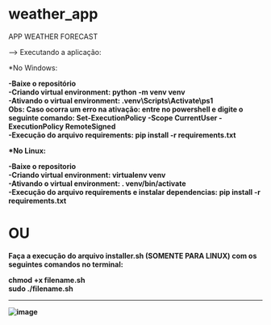 # weather_app

APP WEATHER FORECAST

--> Executando a aplicação:

*No Windows:

<b>-Baixe o repositório <br>
<b>-Criando virtual environment:</b> python -m venv venv<br>
<b>-Ativando o virtual environment: </b>.venv\Scripts\Activate\ps1<br>
<b>Obs: Caso ocorra um erro na ativação:</b> entre no powershell e digite o seguinte comando: Set-ExecutionPolicy -Scope CurrentUser -ExecutionPolicy RemoteSigned<br>
<b>-Execução do arquivo requirements: </b>pip install -r requirements.txt<br>

*No Linux:

<b>-Baixe o repositorio<br>
<b>-Criando virtual environment:</b> virtualenv venv<br>
<b>-Ativando o virtual environment:</b> . venv/bin/activate<br>
<b>-Execução do arquivo requirements e instalar dependencias:</b> pip install -r requirements.txt<br>
  
# OU <br>
  
Faça a execução do arquivo installer.sh (SOMENTE PARA LINUX) com os seguintes comandos no terminal: <br>

chmod +x filename.sh <br>
sudo ./filename.sh  <br>
  
------

![image](https://user-images.githubusercontent.com/87100340/139772363-3b9a9538-8dcb-470a-963a-de4f63e08492.png)

